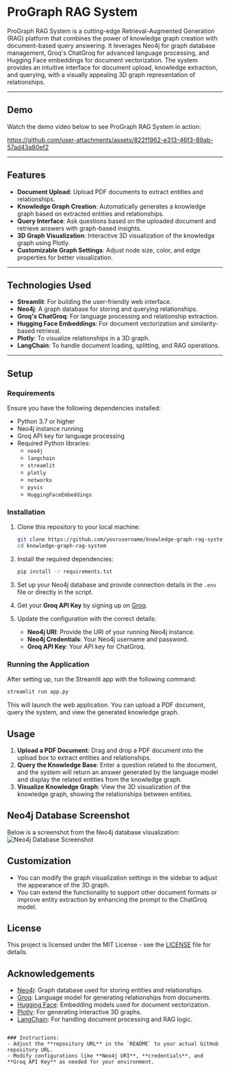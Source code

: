 # ProGraph RAG System

ProGraph RAG System is a cutting-edge Retrieval-Augmented Generation (RAG) platform that combines the power of knowledge graph creation with document-based query answering. It leverages Neo4j for graph database management, Groq's ChatGroq for advanced language processing, and Hugging Face embeddings for document vectorization. The system provides an intuitive interface for document upload, knowledge extraction, and querying, with a visually appealing 3D graph representation of relationships.

---

## Demo

Watch the demo video below to see ProGraph RAG System in action:


https://github.com/user-attachments/assets/822f1962-e313-46f3-89ab-57ad43a80ef2



---

## Features

- **Document Upload**: Upload PDF documents to extract entities and relationships.
- **Knowledge Graph Creation**: Automatically generates a knowledge graph based on extracted entities and relationships.
- **Query Interface**: Ask questions based on the uploaded document and retrieve answers with graph-based insights.
- **3D Graph Visualization**: Interactive 3D visualization of the knowledge graph using Plotly.
- **Customizable Graph Settings**: Adjust node size, color, and edge properties for better visualization.

---

## Technologies Used

- **Streamlit**: For building the user-friendly web interface.
- **Neo4j**: A graph database for storing and querying relationships.
- **Groq's ChatGroq**: For language processing and relationship extraction.
- **Hugging Face Embeddings**: For document vectorization and similarity-based retrieval.
- **Plotly**: To visualize relationships in a 3D graph.
- **LangChain**: To handle document loading, splitting, and RAG operations.

---

## Setup

### Requirements

Ensure you have the following dependencies installed:

- Python 3.7 or higher
- Neo4j instance running
- Groq API key for language processing
- Required Python libraries:
  - `neo4j`
  - `langchain`
  - `streamlit`
  - `plotly`
  - `networkx`
  - `pyvis`
  - `HuggingFaceEmbeddings`

### Installation

1. Clone this repository to your local machine:
   ```bash
   git clone https://github.com/yourusername/knowledge-graph-rag-system.git
   cd knowledge-graph-rag-system
   ```

2. Install the required dependencies:
   ```bash
   pip install -r requirements.txt
   ```

3. Set up your Neo4j database and provide connection details in the `.env` file or directly in the script.

4. Get your **Groq API Key** by signing up on [Groq](https://www.groq.com/).

5. Update the configuration with the correct details:
   - **Neo4j URI**: Provide the URI of your running Neo4j instance.
   - **Neo4j Credentials**: Your Neo4j username and password.
   - **Groq API Key**: Your API key for ChatGroq.

### Running the Application

After setting up, run the Streamlit app with the following command:

```bash
streamlit run app.py
```

This will launch the web application. You can upload a PDF document, query the system, and view the generated knowledge graph.

## Usage

1. **Upload a PDF Document**: Drag and drop a PDF document into the upload box to extract entities and relationships.
2. **Query the Knowledge Base**: Enter a question related to the document, and the system will return an answer generated by the language model and display the related entities from the knowledge graph.
3. **Visualize Knowledge Graph**: View the 3D visualization of the knowledge graph, showing the relationships between entities.

## Neo4j Database Screenshot

Below is a screenshot from the Neo4j database visualization:
![Neo4j Database Screenshot](https://github.com/user-attachments/assets/820376ce-4c7f-4f2f-8116-97d8634d3f1d)

## Customization

- You can modify the graph visualization settings in the sidebar to adjust the appearance of the 3D graph.
- You can extend the functionality to support other document formats or improve entity extraction by enhancing the prompt to the ChatGroq model.

## License

This project is licensed under the MIT License - see the [LICENSE](LICENSE) file for details.

## Acknowledgements

- [Neo4j](https://neo4j.com/): Graph database used for storing entities and relationships.
- [Groq](https://www.groq.com/): Language model for generating relationships from documents.
- [Hugging Face](https://huggingface.co/): Embedding models used for document vectorization.
- [Plotly](https://plotly.com/): For generating interactive 3D graphs.
- [LangChain](https://www.langchain.com/): For handling document processing and RAG logic.
```

### Instructions:
- Adjust the **repository URL** in the `README` to your actual GitHub repository URL.
- Modify configurations like **Neo4j URI**, **credentials**, and **Groq API Key** as needed for your environment. 

